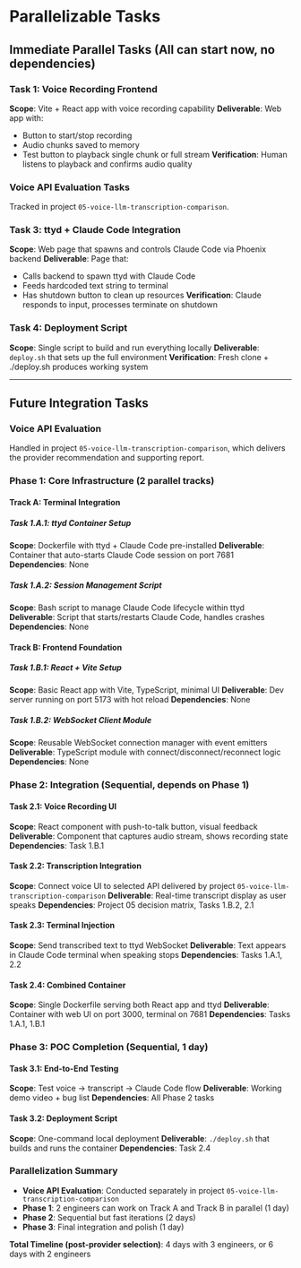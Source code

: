 # Parallelizable Tasks

## Immediate Parallel Tasks (All can start now, no dependencies)

### Task 1: Voice Recording Frontend
**Scope**: Vite + React app with voice recording capability
**Deliverable**: Web app with:
- Button to start/stop recording
- Audio chunks saved to memory
- Test button to playback single chunk or full stream
**Verification**: Human listens to playback and confirms audio quality

### Voice API Evaluation Tasks
Tracked in project `05-voice-llm-transcription-comparison`.

### Task 3: ttyd + Claude Code Integration
**Scope**: Web page that spawns and controls Claude Code via Phoenix backend
**Deliverable**: Page that:
- Calls backend to spawn ttyd with Claude Code
- Feeds hardcoded text string to terminal
- Has shutdown button to clean up resources
**Verification**: Claude responds to input, processes terminate on shutdown

### Task 4: Deployment Script
**Scope**: Single script to build and run everything locally
**Deliverable**: `deploy.sh` that sets up the full environment
**Verification**: Fresh clone + ./deploy.sh produces working system

---

## Future Integration Tasks

### Voice API Evaluation
Handled in project `05-voice-llm-transcription-comparison`, which delivers the provider recommendation and supporting report.

### Phase 1: Core Infrastructure (2 parallel tracks)

#### Track A: Terminal Integration

##### Task 1.A.1: ttyd Container Setup
**Scope**: Dockerfile with ttyd + Claude Code pre-installed
**Deliverable**: Container that auto-starts Claude Code session on port 7681
**Dependencies**: None

##### Task 1.A.2: Session Management Script
**Scope**: Bash script to manage Claude Code lifecycle within ttyd
**Deliverable**: Script that starts/restarts Claude Code, handles crashes
**Dependencies**: None

#### Track B: Frontend Foundation  

##### Task 1.B.1: React + Vite Setup
**Scope**: Basic React app with Vite, TypeScript, minimal UI
**Deliverable**: Dev server running on port 5173 with hot reload
**Dependencies**: None

##### Task 1.B.2: WebSocket Client Module
**Scope**: Reusable WebSocket connection manager with event emitters
**Deliverable**: TypeScript module with connect/disconnect/reconnect logic
**Dependencies**: None

### Phase 2: Integration (Sequential, depends on Phase 1)

#### Task 2.1: Voice Recording UI
**Scope**: React component with push-to-talk button, visual feedback
**Deliverable**: Component that captures audio stream, shows recording state
**Dependencies**: Task 1.B.1

#### Task 2.2: Transcription Integration  
**Scope**: Connect voice UI to selected API delivered by project `05-voice-llm-transcription-comparison`
**Deliverable**: Real-time transcript display as user speaks
**Dependencies**: Project 05 decision matrix, Tasks 1.B.2, 2.1

#### Task 2.3: Terminal Injection
**Scope**: Send transcribed text to ttyd WebSocket
**Deliverable**: Text appears in Claude Code terminal when speaking stops
**Dependencies**: Tasks 1.A.1, 2.2

#### Task 2.4: Combined Container
**Scope**: Single Dockerfile serving both React app and ttyd
**Deliverable**: Container with web UI on port 3000, terminal on 7681
**Dependencies**: Tasks 1.A.1, 1.B.1

### Phase 3: POC Completion (Sequential, 1 day)

#### Task 3.1: End-to-End Testing
**Scope**: Test voice → transcript → Claude Code flow
**Deliverable**: Working demo video + bug list
**Dependencies**: All Phase 2 tasks

#### Task 3.2: Deployment Script
**Scope**: One-command local deployment
**Deliverable**: `./deploy.sh` that builds and runs the container
**Dependencies**: Task 2.4

### Parallelization Summary

- **Voice API Evaluation**: Conducted separately in project `05-voice-llm-transcription-comparison`
- **Phase 1**: 2 engineers can work on Track A and Track B in parallel (1 day)
- **Phase 2**: Sequential but fast iterations (2 days)
- **Phase 3**: Final integration and polish (1 day)

**Total Timeline (post-provider selection)**: 4 days with 3 engineers, or 6 days with 2 engineers
